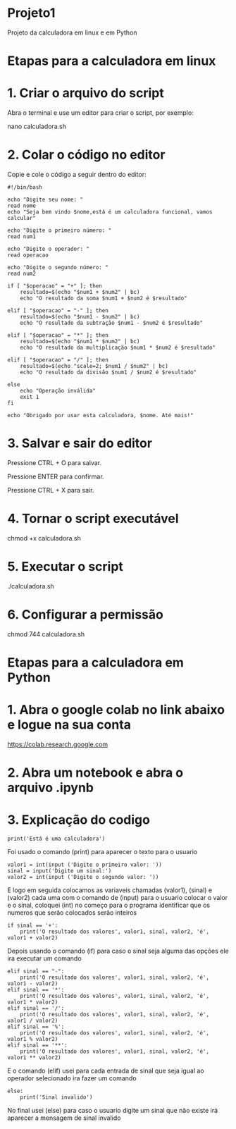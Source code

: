# Projeto1
Projeto da calculadora em linux e em Python

# Etapas para a calculadora em linux 
# 1. Criar o arquivo do script

Abra o terminal e use um editor para criar o script, por exemplo:

nano calculadora.sh

# 2. Colar o código no editor

Copie e cole o código a seguir dentro do editor:

	#!/bin/bash

	echo "Digite seu nome: "
	read nome
	echo "Seja bem vindo $nome,está é um calculadora funcional, vamos calcular"

	echo "Digite o primeiro número: "
	read num1

	echo "Digite o operador: "
	read operacao

	echo "Digite o segundo número: "
	read num2

	if [ "$operacao" = "+" ]; then
		resultado=$(echo "$num1 + $num2" | bc)
  		echo "O resultado da soma $num1 + $num2 é $resultado"
 
	elif [ "$operacao" = "-" ]; then
		resultado=$(echo "$num1 - $num2" | bc)
		echo "O resultado da subtração $num1 - $num2 é $resultado"
 
	elif [ "$operacao" = "*" ]; then 
		resultado=$(echo "$num1 * $num2" | bc)
  		echo "O resultado da multiplicação $num1 * $num2 é $resultado"
    
	elif [ "$operacao" = "/" ]; then
 		resultado=$(echo "scale=2; $num1 / $num2" | bc)
   		echo "O resultado da divisão $num1 / $num2 é $resultado"
    
	else
    	echo "Operação inválida"
    	exit 1
	fi

	echo "Obrigado por usar esta calculadora, $nome. Até mais!"

# 3. Salvar e sair do editor

Pressione CTRL + O para salvar.

Pressione ENTER para confirmar.

Pressione CTRL + X para sair.

# 4. Tornar o script executável

chmod +x calculadora.sh

# 5. Executar o script

./calculadora.sh

# 6. Configurar a permissão 

chmod 744 calculadora.sh

# Etapas para a calculadora em Python

# 1. Abra o google colab no link abaixo e logue na sua conta

https://colab.research.google.com

# 2. Abra um notebook e abra o arquivo .ipynb

# 3. Explicação do codigo

	print('Está é uma calculadora')

Foi usado o comando (print) para aparecer o texto para o usuario

	valor1 = int(input ('Digite o primeiro valor: '))
	sinal = input('Digite um sinal:')
	valor2 = int(input ('Digite o segundo valor: '))

E logo em seguida colocamos as variaveis chamadas (valor1), (sinal) e (valor2) cada uma com o comando de (input) para o usuario colocar o valor e o sinal, coloquei (int) no começo para o programa identificar que os numeros que serão colocados serão inteiros

	if sinal == '+':
  		print('O resultado dos valores', valor1, sinal, valor2, 'é', valor1 + valor2)

Depois usando o comando (if) para caso o sinal seja alguma das opções ele ira executar um comando

	elif sinal == "-":
  		print('O resultado dos valores', valor1, sinal, valor2, 'é', valor1 - valor2)
	elif sinal == '*':
  		print('O resultado dos valores', valor1, sinal, valor2, 'é', valor1 * valor2)
	elif sinal == '/':
  		print('O resultado dos valores', valor1, sinal, valor2, 'é', valor1 / valor2)
	elif sinal == '%':
  		print('O resultado dos valores', valor1, sinal, valor2, 'é', valor1 % valor2)
	elif sinal == '**':
  		print('O resultado dos valores', valor1, sinal, valor2, 'é', valor1 ** valor2)

E o comando (elif) usei para cada entrada de sinal que seja igual ao operador selecionado ira fazer um comando

	else:
  		print('Sinal invalido')

No final usei (else) para caso o usuario digite um sinal que não existe irá aparecer a mensagem de sinal invalido 